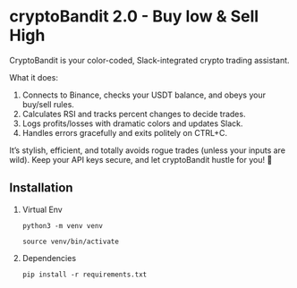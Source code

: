 # cryptoBandit 2.0 - Buy low & Sell High

CryptoBandit is your color-coded, Slack-integrated crypto trading assistant. 

What it does:
1. Connects to Binance, checks your USDT balance, and obeys your buy/sell rules.
2.	Calculates RSI and tracks percent changes to decide trades.
3.	Logs profits/losses with dramatic colors and updates Slack.
4.	Handles errors gracefully and exits politely on CTRL+C.

It’s stylish, efficient, and totally avoids rogue trades (unless your inputs are wild). Keep your API keys secure, and let cryptoBandit hustle for you! 🥷

## Installation

1. Virtual Env

    `python3 -m venv venv`
    
    `source venv/bin/activate`

1. Dependencies

    `pip install -r requirements.txt`